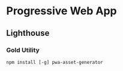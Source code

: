 # Progressive Web App

## Lighthouse

### Gold Utility
```
npm install [-g] pwa-asset-generator
```

